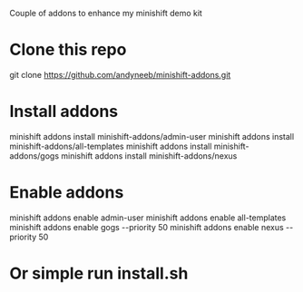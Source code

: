Couple of addons to enhance my minishift demo kit

# Clone this repo
git clone https://github.com/andyneeb/minishift-addons.git

# Install addons
minishift addons install  minishift-addons/admin-user
minishift addons install  minishift-addons/all-templates
minishift addons install  minishift-addons/gogs
minishift addons install  minishift-addons/nexus

# Enable addons
minishift addons enable admin-user 
minishift addons enable all-templates 
minishift addons enable gogs --priority 50
minishift addons enable nexus --priority 50

# Or simple run install.sh 

